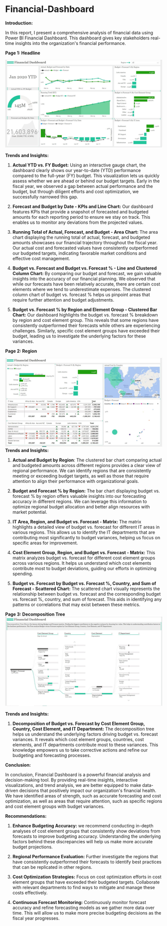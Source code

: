 # Financial-Dashboard

**Introduction:**

In this report, I present a comprehensive analysis of financial data using Power BI Financial Dashboard. This dashboard gives key stakeholders real-time insights into the organization's financial performance.

**Page 1: Headline**

![Headline Report](https://github.com/rajikudusadewale/Financial-Dashboard/blob/main/Headline.jpg)

**Trends and Insights:**

1. **Actual YTD vs. FY Budget:**
   Using an interactive gauge chart, the dashboard clearly shows our year-to-date (YTD) performance compared to the full-year (FY) budget. This visualization lets us quickly assess whether we are ahead or behind our budget targets. Early in the fiscal year, we observed a gap between actual performance and the budget, but through diligent efforts and cost optimization, we successfully narrowed this gap.

2. **Forecast and Budget by Date - KPIs and Line Chart:**
   Our dashboard features KPIs that provide a snapshot of forecasted and budgeted amounts for each reporting period to ensure we stay on track. This enables us to monitor any deviations from the projected values.

3. **Running Total of Actual, Forecast, and Budget - Area Chart:**
   The area chart displaying the running total of actual, forecast, and budgeted amounts showcases our financial trajectory throughout the fiscal year. Our actual cost and forecasted values have consistently outperformed our budgeted targets, indicating favorable market conditions and effective cost management.

4. **Budget vs. Forecast and Budget vs. Forecast % - Line and Clustered Column Chart:**
   By comparing our budget and forecast, we gain valuable insights into the accuracy of our financial planning. We observed that while our forecasts have been relatively accurate, there are certain cost elements where we tend to underestimate expenses. The clustered column chart of budget vs. forecast % helps us pinpoint areas that require further attention and budget adjustments.

5. **Budget vs. Forecast % by Region and Element Group - Clustered Bar Chart:**
   Our dashboard highlights the budget vs. forecast % breakdown by region and cost element group. This reveals that some regions have consistently outperformed their forecasts while others are experiencing challenges. Similarly, specific cost element groups have exceeded their budget, leading us to investigate the underlying factors for these variances.

**Page 2: Region**

![Region Report](https://github.com/rajikudusadewale/Financial-Dashboard/blob/main/Region.jpg)
**Trends and Insights:**

1. **Actual and Budget by Region**: The clustered bar chart comparing actual and budgeted amounts across different regions provides a clear view of regional performance. We can identify regions that are consistently meeting or exceeding budget targets, as well as those that require attention to align their performance with organizational goals.

2. **Budget and Forecast % by Region:** The bar chart displaying budget vs. forecast % by region offers valuable insights into our forecasting accuracy in different regions. We can leverage this information to optimize regional budget allocation and better align resources with market potential.

3. **IT Area, Region, and Budget vs. Forecast - Matrix:** The matrix highlights a detailed view of budget vs. forecast for different IT areas in various regions. This allows us to identify the IT departments that are contributing most significantly to budget variances, helping us focus on specific areas for improvement.

3. **Cost Element Group, Region, and Budget vs. Forecast - Matrix:** This matrix analyzes budget vs. forecast for different cost element groups across various regions. It helps us understand which cost elements contribute most to budget deviations, guiding our efforts in optimizing spending.

4. **Budget vs. Forecast by Budget vs. Forecast %, Country, and Sum of Forecast - Scattered Chart:** The scattered chart visually represents the relationship between budget vs. forecast and the corresponding budget vs. forecast %, country, and sum of forecast. This aids in identifying any patterns or correlations that may exist between these metrics.


**Page 3: Decomposition Tree**
![Decomposition Tree Report](https://github.com/rajikudusadewale/Financial-Dashboard/blob/main/Decomposition%20Tree.jpg)

**Trends and Insights:**

1.  **Decomposition of Budget vs. Forecast by Cost Element Group, Country, Cost Element, and IT Department:** The decomposition tree helps us understand the underlying factors driving budget vs. forecast variances. It reveals which cost element groups, countries, cost elements, and IT departments contribute most to these variances. This knowledge empowers us to take corrective actions and refine our budgeting and forecasting processes.

**Conclusion:**

In conclusion, Financial Dashboard is a powerful financial analysis and decision-making tool. By providing real-time insights, interactive visualizations, and trend analysis, we are better equipped to make data-driven decisions that positively impact our organization's financial health. We have identified areas of strength, such as accurate forecasting and cost optimization, as well as areas that require attention, such as specific regions and cost element groups with budget variances.

**Recommendations:**

1. **Enhance Budgeting Accuracy:** we recommend conducting in-depth analyses of cost element groups that consistently show deviations from forecasts to improve budgeting accuracy. Understanding the underlying factors behind these discrepancies will help us make more accurate budget projections.

2. **Regional Performance Evaluation:** Further investigate the regions that have consistently outperformed their forecasts to identify best practices that can be replicated in other regions.

3. **Cost Optimization Strategies:** Focus on cost optimization efforts in cost element groups that have exceeded their budgeted targets. Collaborate with relevant departments to find ways to mitigate and manage these costs effectively.

4. **Continuous Forecast Monitoring:** Continuously monitor forecast accuracy and refine forecasting models as we gather more data over time. This will allow us to make more precise budgeting decisions as the fiscal year progresses.





